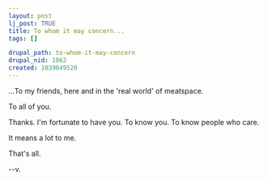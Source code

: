 ```yaml
--- 
layout: post
lj_post: TRUE
title: To whom it may concern...
tags: []

drupal_path: to-whom-it-may-concern
drupal_nid: 1062
created: 1039049520
---
```

...To my friends, here and in the 'real world' of meatspace.

To all of you.

Thanks. I'm fortunate to have you. To know you. To know people who care.

It means a lot to me.

That's all.

--v.
